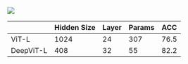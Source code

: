 ![](https://i.imgur.com/wgXTSIi.png)


|           | Hidden Size | Layer | Params | ACC  |
|-----------|-------------|-------|--------|------|
| ViT-L     | 1024        | 24    | 307    | 76.5 |
| DeepViT-L | 408         | 32    | 55     | 82.2 |